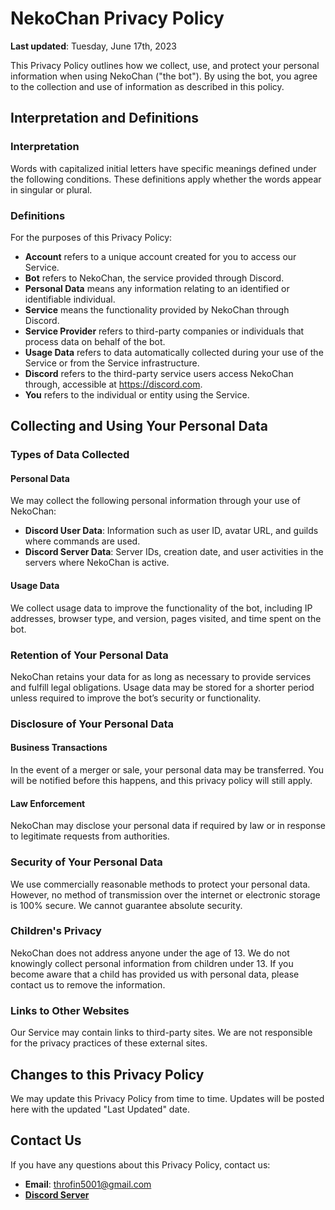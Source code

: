 # NekoChan Privacy Policy

**Last updated**: Tuesday, June 17th, 2023

This Privacy Policy outlines how we collect, use, and protect your personal information when using NekoChan ("the bot"). By using the bot, you agree to the collection and use of information as described in this policy.

## Interpretation and Definitions

### Interpretation

Words with capitalized initial letters have specific meanings defined under the following conditions. These definitions apply whether the words appear in singular or plural.

### Definitions

For the purposes of this Privacy Policy:

- **Account** refers to a unique account created for you to access our Service.
- **Bot** refers to NekoChan, the service provided through Discord.
- **Personal Data** means any information relating to an identified or identifiable individual.
- **Service** means the functionality provided by NekoChan through Discord.
- **Service Provider** refers to third-party companies or individuals that process data on behalf of the bot.
- **Usage Data** refers to data automatically collected during your use of the Service or from the Service infrastructure.
- **Discord** refers to the third-party service users access NekoChan through, accessible at https://discord.com.
- **You** refers to the individual or entity using the Service.

## Collecting and Using Your Personal Data

### Types of Data Collected

#### Personal Data

We may collect the following personal information through your use of NekoChan:

- **Discord User Data**: Information such as user ID, avatar URL, and guilds where commands are used.
- **Discord Server Data**: Server IDs, creation date, and user activities in the servers where NekoChan is active.

#### Usage Data

We collect usage data to improve the functionality of the bot, including IP addresses, browser type, and version, pages visited, and time spent on the bot.

### Retention of Your Personal Data

NekoChan retains your data for as long as necessary to provide services and fulfill legal obligations. Usage data may be stored for a shorter period unless required to improve the bot’s security or functionality.

### Disclosure of Your Personal Data

#### Business Transactions

In the event of a merger or sale, your personal data may be transferred. You will be notified before this happens, and this privacy policy will still apply.

#### Law Enforcement

NekoChan may disclose your personal data if required by law or in response to legitimate requests from authorities.

### Security of Your Personal Data

We use commercially reasonable methods to protect your personal data. However, no method of transmission over the internet or electronic storage is 100% secure. We cannot guarantee absolute security.

### Children's Privacy

NekoChan does not address anyone under the age of 13. We do not knowingly collect personal information from children under 13. If you become aware that a child has provided us with personal data, please contact us to remove the information.

### Links to Other Websites

Our Service may contain links to third-party sites. We are not responsible for the privacy practices of these external sites.

## Changes to this Privacy Policy

We may update this Privacy Policy from time to time. Updates will be posted here with the updated "Last Updated" date.

## Contact Us

If you have any questions about this Privacy Policy, contact us:

- **Email**: throfin5001@gmail.com
- **[Discord Server](https://discord.gg/UZ3kMkqfyn)**